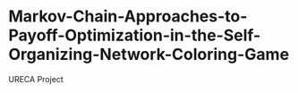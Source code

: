 # Markov-Chain-Approaches-to-Payoff-Optimization-in-the-Self-Organizing-Network-Coloring-Game
URECA Project
